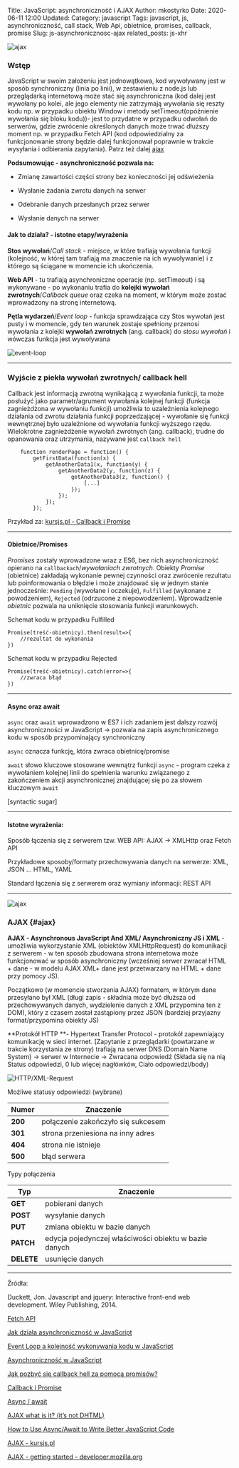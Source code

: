 Title: JavaScript: asynchroniczność i AJAX
Author: mkostyrko
Date: 2020-06-11 12:00
Updated:
Category: javascript
Tags: javascript, js, asynchroniczność, call stack, Web Api, obietnice, promises, callback, promise
Slug: js-asynchronicznosc-ajax
related_posts: js-xhr

![ajax](https://miro.medium.com/max/700/1*v3b022s2UAyhVAFLUtzhJg.png)


### Wstęp

JavaScript w swoim założeniu jest jednowątkowa, kod wywoływany jest w sposób synchroniczny (linia po linii), w zestawieniu z node.js lub przeglądarką internetową może stać się asynchroniczna (kod dalej jest wywołany po kolei, ale jego elementy nie zatrzymają wywołania się reszty kodu np. w przypadku obiektu Window i metody setTimeout(opóźnienie wywołania się bloku kodu))- jest to przydatne w przypadku odwołań do serwerów, gdzie zwrócenie określonych danych może trwać dłuższy moment np. w przypadku Fetch API (kod odpowiedzialny za funkcjonowanie strony będzie dalej funkcjonował poprawnie w trakcie wysyłania i odbierania zapytania). Patrz też dalej [ajax](#ajax)

**Podsumowując - asynchroniczność pozwala na:**

* Zmianę zawartości części strony bez konieczności jej odświeżenia

* Wysłanie żadania zwrotu danych na serwer

* Odebranie danych przesłanych przez serwer

* Wysłanie danych na serwer



#### Jak to działa? - istotne etapy/wyrażenia

**Stos wywołań**/*Call stack* - miejsce, w które trafiają wywołania funkcji (kolejność, w której tam trafiają ma znaczenie na ich wywoływanie) i z którego są ściągane w momencie ich ukończenia.

**Web API** - tu trafiają asynchroniczne operacje (np. setTimeout) i są wykonywane - po wykonaniu trafia do **kolejki wywołań zwrotnych**/*Callback queue* oraz czeka na moment, w którym może zostać wprowadzony na stronę internetową.

**Pętla wydarzeń**/*Event loop* - funkcja sprawdzająca czy Stos wywołań jest pusty i w momencie, gdy ten warunek zostaje spełniony przenosi wywołania z kolejki **wywołań zwrotnych** (ang. callback) do *stosu wywołań* i wówczas funkcja jest wywoływana

![event-loop](https://www.oreilly.com/library/view/learning-nodejs-development/9781788395540/assets/74fbf540-71b8-499a-a7cf-2da14ed034de.jpg)

----

### Wyjście z piekła wywołań zwrotnych/ callback hell

Callback jest informacją zwrotną wynikającą z wywołania funkcji, ta może posłużyć jako parametr/agrument wywołania kolejnej funkcji (funkcja zagnieżdżona w wywołaniu funkcji) umożliwia to uzależnienia kolejnego działania od zwrotu działania funkcji poprzedzającej - wywołanie się funkcji wewnętrznej było uzależnione od wywołania funkcji wyższego rzędu. Wielokrotne zagnieżdżenie wywołań zwrotnych (ang. callback), trudne do opanowania oraz utrzymania, nazywane jest `callback hell`

        function renderPage = function() {
            getFirstData(function(x) {
                getAnotherData1(x, function(y) {
                    getAnotherData2(y, function(z) {
                        getAnotherData3(z, function() {
                            [...]
                        });
                    });
                });
            });


Przykład za: [kursjs.pl - Callback i Promise](http://kursjs.pl/kurs/ajax/promise.php)

---

#### Obietnice/Promises

*Promises* zostały wprowadzone wraz z ES6, bez nich  asynchroniczność opierano na `callbackach`/*wywołaniach zwrotnych*. Obiekty *Promise* (obietnice) zakładają wykonanie pewnej czynności oraz zwrócenie rezultatu lub poinformowania o błędzie i może znajdować się w jednym stanie jednocześnie: `Pending` (wywołane i oczekuje), `Fulfilled` (wykonane z powodzeniem), `Rejected` (odrzucone z niepowodzeniem). Wprowadzenie *obietnic* pozwala na uniknięcie stosowania funkcji warunkowych.

Schemat kodu w przypadku Fulfilled


    Promise(treść-obietnicy).then(result=>{
        //rezultat do wykonania
    })

Schemat kodu w przypadku Rejected

    Promise(treść-obietnicy).catch(error=>{
        //zwraca błąd
    })

---

#### Async oraz await

`async` oraz `await` wprowadzono w ES7 i ich zadaniem jest dalszy rozwój asynchroniczności w JavaScript -> pozwala na zapis asynchronicznego kodu w sposób przypominający synchroniczny

`async` oznacza funkcję, która zwraca obietnicę/promise

`await` słowo kluczowe stosowane wewnątrz funkcji `async` - program czeka z wywołaniem kolejnej linii do spełnienia warunku związanego z zakończeniem akcji asynchronicznej znajdującej się po za słowem kluczowym `await`

[syntactic sugar]

---

#### Istotne wyrażenia:

Sposób łączenia się z serwerem tzw. WEB API: AJAX -> XMLHttp oraz Fetch API

Przykładowe sposoby/formaty przechowywania danych na serwerze: XML, JSON ... HTML, YAML

Standard łączenia się z serwerem oraz wymiany informacji: REST API

---
![ajax](https://i.pinimg.com/originals/e4/e9/fc/e4e9fc856f0ee78ce86696e5729ab1d2.png)

### AJAX {#ajax}


**AJAX - Asynchronous JavaScript And XML/ Asynchroniczny JS i XML** - umożliwia wykorzystanie XML (obiektów XMLHttpRequest) do komunikacji z serwerem - w ten sposób zbudowana strona internetowa może funkcjonować w sposób asynchroniczny (wcześniej serwer zwracał HTML + dane - w modelu AJAX XML+ dane jest przetwarzany na HTML + dane przy pomocy JS).

Początkowo (w momencie stworzenia AJAX) formatem, w którym dane przesyłano był XML (długi zapis - składnia może być dłuższa od przechowywanych danych, wydzielenie danych z XML przypomina ten z DOM), który z czasem został zastąpiony przez JSON (bardziej przyjazny format/przypomina obiekty JS)

**Protokół HTTP **- Hypertext Transfer Protocol - protokół zapewniający komunikację w sieci internet. [Zapytanie z przeglądarki (powtarzane w trakcie korzystania ze strony) trafiają na serwer DNS (Domain Name System) -> serwer w Internecie -> Zwracana odpowiedź (Składa się na nią Status odpowiedzi, 0 lub więcej nagłówków, Ciało odpowiedzi/body)

![HTTP/XML-Request](https://derivadow.files.wordpress.com/2007/01/ajax.png?w=506&h=309)

Możliwe statusy odpowiedzi (wybrane)

| Numer | Znaczenie
|---|---|
| **200** | połączenie zakończyło się sukcesem |
| **301** | strona przeniesiona na inny adres |
| **404** | strona nie istnieje |
| **500** | błąd serwera|


Typy połączenia

| Typ | Znaczenie
|---|---|
| **GET** | pobierani danych |
| **POST** | wysyłanie danych |
| **PUT** | zmiana obiektu w bazie danych |
| **PATCH** | edycja pojedynczej właściwości obiektu w bazie danych |
| **DELETE** | usunięcie danych |


---

Źródła:

Duckett, Jon. Javascript and jquery: Interactive front-end web development. Wiley Publishing, 2014.

[Fetch API](https://developer.mozilla.org/en-US/docs/Web/API/Fetch_API)

[Jak działa asynchroniczność w JavaScript](https://www.youtube.com/watch?v=MD1euJQQkLQ)

[Event Loop a kolejność wykonywania kodu w JavaScript](https://bit.ly/3cUHuT0)


[Asynchroniczność w JavaScript](https://fsgeek.pl/post/asynchronicznosc-w-javascript/)

[Jak pozbyć się callback hell za pomocą promisów?](https://www.nafrontendzie.pl/jak-pozbyc-sie-callback-hell)

[Callback i Promise](http://kursjs.pl/kurs/ajax/promise.php)

[Async / await](http://kursjs.pl/kurs/ajax/async-await.php)

[AJAX what is it? (it’s not DHTML)](https://derivadow.com/2007/01/05/ajax-what-is-it-its-not-dhtml/)

[How to Use Async/Await to Write Better JavaScript Code](https://www.freecodecamp.org/news/how-to-use-async-await-write-better-javascript/)

[AJAX - kursjs.pl](http://kursjs.pl/kurs/ajax/ajax.php)

[AJAX - getting started - developer.mozilla.org](https://developer.mozilla.org/en-US/docs/Web/Guide/AJAX/Getting_Started)
